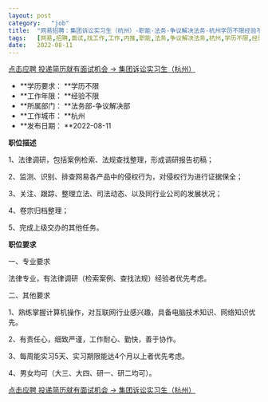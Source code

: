 ```yaml
---
layout:	post
category:	"job"
title:	"网易招聘：集团诉讼实习生（杭州）-职能-法务-争议解决法务-杭州学历不限经验不限"
tags:	[网易,招聘,面试,找工作,工作,内推,职能,法务,争议解决法务,杭州,学历不限,经验不限]
date:	2022-08-11
---
```


[点击应聘 投递简历就有面试机会 ->  集团诉讼实习生（杭州）](http://mobile.bole.netease.com/bole/boleDetail?id=42266&employeeId=346f03c3cda5f04c&key=all)



- **学历要求： **学历不限
- **工作年限： **经验不限
- **所属部门： **法务部-争议解决部
- **工作城市： **杭州
- **发布日期： **2022-08-11



**职位描述**

1、法律调研，包括案例检索、法规查找整理，形成调研报告初稿；

2、监测、识别、排查网易各产品中的侵权行为，对侵权行为进行证据保全；

3、关注、跟踪、整理立法、司法动态、以及同行业公司的发展状况；

4、卷宗归档整理；

5、完成上级交办的其他任务。



**职位要求**

一、专业要求

法律专业，有法律调研（检索案例、查找法规）经验者优先考虑。

二、其他要求

1、熟练掌握计算机操作，对互联网行业感兴趣，具备电脑技术知识、网络知识优先。

2、有责任心，细致严谨，工作耐心、勤快，善于协作。

3、每周能实习5天、实习期限能达4个月以上者优先考虑。

4、男女均可（大三、大四、研一、研二均可）。





[点击应聘 投递简历就有面试机会 ->  集团诉讼实习生（杭州）](http://mobile.bole.netease.com/bole/boleDetail?id=42266&employeeId=346f03c3cda5f04c&key=all)